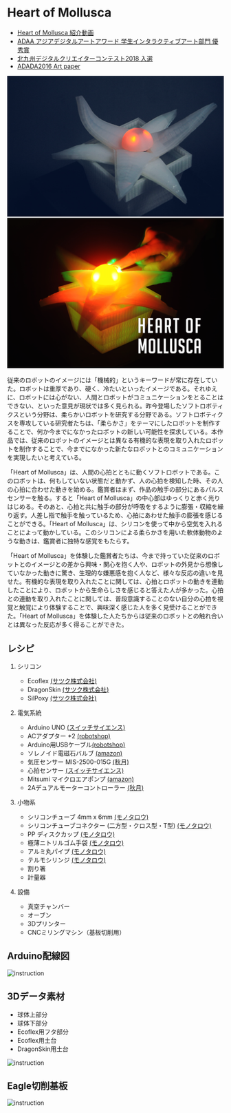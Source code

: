 # Heart of Mollusca

+ [Heart of Mollusca 紹介動画](https://vimeo.com/240353748)
+ [ADAA アジアデジタルアートアワード 学生インタラクティブアート部門 優秀賞](https://adaa.jp/ja/winners/winners2017.html)
+ [北九州デジタルクリエイターコンテスト2018 入選](https://kdcc.info/archive/2018.html)
+ [ADADA2016 Art paper](https://github.com/ImaokaHiroaki/heart_of-mollusca/tree/master/art_paper.pdf)

<img src="img/heart_of_mollusca_01.jpg" alt="pic01" title="写真1">
<img src="img/heart_of_mollusca_02.jpg" alt="pic02" title="写真2">

 従来のロボットのイメージには「機械的」というキーワードが常に存在していた。ロボットは重厚であり、硬く、冷たいといったイメージである。それゆえに、ロボットには心がない、人間とロボットがコミュニケーションをとることはできない、といった意見が現状では多く見られる。昨今登場したソフトロボティクスという分野は、柔らかいロボットを研究する分野である。ソフトロボティクスを専攻している研究者たちは、「柔らかさ」をテーマにしたロボットを制作することで、何か今までになかったロボットの新しい可能性を探求している。本作品では、従来のロボットのイメージとは異なる有機的な表現を取り入れたロボットを制作することで、今までになかった新たなロボットとのコミュニケーションを実現したいと考えている。

 「Heart of Mollusca」は、人間の心拍とともに動くソフトロボットである。このロボットは、何もしていない状態だと動かず、人の心拍を検知した時、その人の心拍に合わせた動きを始める。鑑賞者はまず、作品の触手の部分にあるパルスセンサーを触る。すると「Heart of Mollusca」の中心部はゆっくりと赤く光りはじめる。そのあと、心拍と共に触手の部分が呼吸をするように膨張・収縮を繰り返す。人差し指で触手を触っているため、心拍にあわせた触手の膨張を感じることができる。「Heart of Mollusca」は、シリコンを使って中から空気を入れることによって動かしている。このシリコンによる柔らかさを用いた軟体動物のような動きは、鑑賞者に独特な感覚をもたらす。
 
 「Heart of Mollusca」を体験した鑑賞者たちは、今まで持っていた従来のロボットとのイメージとの差から興味・関心を抱く人や、ロボットの外見から想像していなかった動きに驚き、生理的な嫌悪感を抱く人など、様々な反応の違いを見せた。有機的な表現を取り入れたことに関しては、心拍とロボットの動きを連動したことにより、ロボットから生命らしさを感じると答えた人が多かった。心拍との連動を取り入れたことに関しては、普段意識することのない自分の心拍を視覚と触覚により体験することで、興味深く感じた人を多く見受けることができた。「Heart of Mollusca」を体験した人たちからは従来のロボットとの触れ合いとは異なった反応が多く得ることができた。

## レシピ

1. シリコン
	+ Ecoflex [(サツク株式会社)](https://vimeo.com/240353748)
	+ DragonSkin [(サツク株式会社)](https://vimeo.com/240353748)
	+ SilPoxy [(サツク株式会社)](https://vimeo.com/240353748)
2. 電気系統
	+ Arduino UNO [(スイッチサイエンス)](https://www.switch-science.com/catalog/789/)
	+ ACアダプター *2 [(robotshop)](https://www.robotshop.com/jp/ja/sfe-power-supply-9vdc-650ma.html?gclid=Cj0KCQiAieTUBRCaARIsAHeLDCRoRLYl_z6s6TUYaBdTTIyXx4kBBwY4bhTE5D_Uc6kAIAWn0mJUxUQaAsiUEALw_wcB)
	+ Arduino用USBケーブル[(robotshop)](https://www.robotshop.com/jp/ja/usb-cable-a-b-arduino.html?gclid=Cj0KCQiAieTUBRCaARIsAHeLDCRSxl-ueeIAc31IGcQsqSDnOyR4DFE949DfWbx3aC_7zmRv_d67dfsaAtkGEALw_wcB)
	+ ソレノイド電磁石バルブ [(amazon)](https://www.amazon.co.jp/uxcell-a14010700ux0271-uxcell-%E3%82%BD%E3%83%AC%E3%83%8E%E3%82%A4%E3%83%89%E9%9B%BB%E7%A3%81%E7%9F%B3%E5%BC%81-%E3%82%BD%E3%83%AC%E3%83%8E%E3%82%A4%E3%83%89%E9%9B%BB%E7%A3%81%E7%9F%B3%E3%83%90%E3%83%AB%E3%83%96-%E7%A9%BA%E6%B0%97%E3%82%AC%E3%82%B9%E3%82%BD%E3%83%AC%E3%83%8E%E3%82%A4%E3%83%89%E3%83%90%E3%83%AB%E3%83%96-DC%E3%83%9E%E3%82%B0%E3%83%8D%E3%83%83%E3%83%88-%E3%82%AA%E3%83%BC%E3%83%97%E3%83%B3%E3%83%95%E3%83%AC%E3%83%BC%E3%83%A0-0-4-0-5kgf-cm2-2-6V/dp/B00JR3ZQSC/ref=pd_sbs_328_19?_encoding=UTF8&psc=1&refRID=D9Q86W53MPAES85V7PW6)
	+ 気圧センサー MIS-2500-015G [(秋月)](http://akizukidenshi.com/catalog/g/gP-07272/)
	+ 心拍センサー [(スイッチサイエンス)](https://www.switch-science.com/catalog/1135/)
	+ Mitsumi マイクロエアポンプ [(amazon)](https://www.amazon.co.jp/Mitsumi-R-14-%E3%83%9E%E3%82%A4%E3%82%AF%E3%83%AD%E3%82%A8%E3%82%A2%E3%83%9D%E3%83%B3%E3%83%97-200mA-%E3%83%9F%E3%83%8B%E3%83%9D%E3%83%B3%E3%83%97/dp/B01H6VHRDS/ref=sr_1_1?ie=UTF8&qid=1492408470&sr=8-1&keywords=mitsumi)
	+ 2Aデュアルモーターコントローラー [(秋月)](http://akizukidenshi.com/catalog/g/gM-06680/)
3. 小物系
	+ シリコンチューブ 4mm x 6mm [(モノタロウ)](https://www.monotaro.com/g/00250063/)
	+ シリコンチューブコネクター (二方型・クロス型・T型) [(モノタロウ)](https://www.monotaro.com/p/8933/4497/)
	+ PP ディスクカップ [(モノタロウ)](https://www.monotaro.com/p/5843/8712/?t.q=%83%7E%83L%83V%83%93%83O%83J%83b%83v)
	+ 極薄ニトリルゴム手袋 [(モノタロウ)](https://www.monotaro.com/g/00277898/?t.q=%8E%E8%91%DC)
	+ アルミ丸パイプ [(モノタロウ)](https://www.monotaro.com/g/00280306/)
	+ テルモシリンジ [(モノタロウ)](https://www.monotaro.com/p/0292/1861/?t.q=%83V%83%8A%83%93%83W)
	+ 割り箸
	+ 計量器
	
4. 設備
	+ 真空チャンバー
	+ オーブン
	+ 3Dプリンター
	+ CNCミリングマシン（基板切削用）
	
## Arduino配線図

<img src="img/inst_arduino.png" alt="instruction" title="説明">

## 3Dデータ素材

* 球体上部分
* 球体下部分
* Ecoflex用フタ部分
* Ecoflex用土台
* DragonSkin用土台

<img src="img/inst_3d.png" alt="instruction" title="説明">

## Eagle切削基板

<img src="img/inst_eagle.png" alt="instruction" title="説明">
